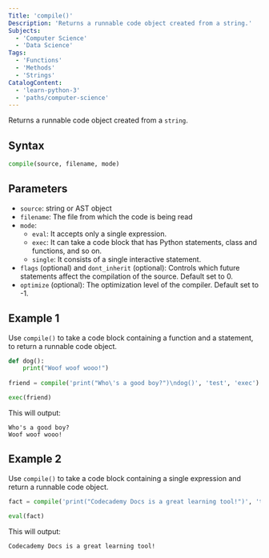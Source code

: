 ```yaml
---
Title: 'compile()'
Description: 'Returns a runnable code object created from a string.'
Subjects:
  - 'Computer Science'
  - 'Data Science'
Tags:
  - 'Functions'
  - 'Methods'
  - 'Strings'
CatalogContent:
  - 'learn-python-3'
  - 'paths/computer-science'
---
```


Returns a runnable code object created from a `string`.

## Syntax

```py
compile(source, filename, mode)
```

## Parameters

- `source`: string or AST object
- `filename`: The file from which the code is being read
- `mode`:
  - `eval`: It accepts only a single expression.
  - `exec`: It can take a code block that has Python statements, class and functions, and so on.
  - `single`: It consists of a single interactive statement.
- `flags` (optional) and `dont_inherit` (optional): Controls which future statements affect the compilation of the source. Default set to 0.
- `optimize` (optional): The optimization level of the compiler. Default set to -1.

## Example 1

Use `compile()` to take a code block containing a function and a statement, to return a runnable code object.

```py
def dog():
    print("Woof woof wooo!")
    
friend = compile('print("Who\'s a good boy?")\ndog()', 'test', 'exec')

exec(friend)
```

This will output:

```shell
Who's a good boy?
Woof woof wooo!
```

## Example 2

Use `compile()` to take a code block containing a single expression and return a runnable code object.

```py
fact = compile('print("Codecademy Docs is a great learning tool!")', 'test', 'eval')

eval(fact)
```

This will output:

```shell
Codecademy Docs is a great learning tool!
```